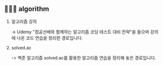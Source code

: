 ## 👩🏻‍💻 algorithm

1. 알고리즘 강의
   
   -> Udemy "컴공선배와 함께하는 알고리즘 코딩 테스트 대비 전략"을 들으며 강의에 나온 코드 연습을 정리한 
   경로입니다.

2. solved.ac
   
   -> 백준 알고리즘 solved.ac를 활용한 알고리즘 연습을 정리해 놓은 경로입니다.
